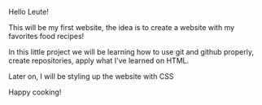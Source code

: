 Hello Leute!

This will be my first website, the idea is to create a website with my favorites food recipes! 

In this little project we will be learning how to use git and github properly, create repositories, apply what I've learned on HTML.

Later on, I will be styling up the website with CSS

Happy cooking!